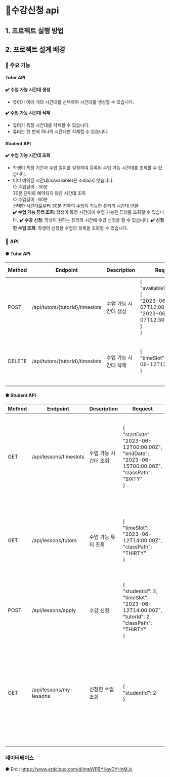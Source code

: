 # 🛒수강신청 api

## 1. 프로젝트 실행 방법

## 2. 프로젝트 설계 배경

### 📌 주요 기능

#### Tutor API
**✔️ 수업 가능 시간대 생성**
- 튜터가 여러 개의 시간대를 선택하여 시간대를 생성할 수 있습니다.<br>

**✔️ 수업 가능 시간대 삭제**
- 튜터가 특정 시간대를 삭제할 수 있습니다.
- 튜터는 한 번에 하나의 시간대만 삭제할 수 있습니다.

#### Student API
**✔️ 수업 가능 시간대 조회**
- 학생이 특정 기간과 수업 길이를 설정하여 등록된 수업 가능 시간대를 조회할 수 있습니다.<br>
- 이미 예약된 시간대(isAvailable)은 조회되지 않습니다.<br>
  ○ 수업길이 : 30분<br>
    30분 단위로 예약되지 않은 시간대 조회<br>
  ○ 수업길이 : 60분<br>
    선택한 시간대로부터 30분 전후의 수업이 가능한 튜터의 시간대 반환
   <br>
**✔️ 수업 가능 튜터 조회**: 학생이 특정 시간대에 수업 가능한 튜터를 조회할 수 있습니다.
**✔️ 수강 신청**: 학생이 원하는 튜터와 시간에 수강 신청을 할 수 있습니다.
**✔️ 신청한 수업 조회**: 학생이 신청한 수업의 목록을 조회할 수 있습니다.


### 📌 API

#### ● Tutor API

| Method | Endpoint                           | Description                     | Request                                                                     | Response Example                                      |
|--------|------------------------------------|---------------------------------|-----------------------------------------------------------------------------|------------------------------------------------------|
| POST   | /api/tutors/{tutorId}/timeslots   | 수업 가능 시간대 생성         | {<br>  "availableTimeSlots": [<br>    "2023-06-07T12:00:00Z",<br>    "2023-06-07T12:30:00Z"<br>  ]<br>} | {<br>  "statusCode": 200,<br>  "message": "시간대 생성 성공"<br>} |
| DELETE | /api/tutors/{tutorId}/timeslots   | 수업 가능 시간대 삭제         | {<br>  "timeSlot": "2023-06-12T12:00:00Z"<br>}                          | {<br>  "statusCode": 200,<br>  "message": "시간대 삭제 성공"<br>} |

#### ● Student API

| Method | Endpoint                     | Description                  | Request                                                                     | Response Example                                      |
|--------|------------------------------|------------------------------|-----------------------------------------------------------------------------|------------------------------------------------------|
| GET    | /api/lessons/timeslots       | 수업 가능 시간대 조회      | {<br>  "startDate": "2023-06-12T00:00:00Z",<br>  "endDate": "2023-06-15T00:00:00Z",<br>  "classPath": "SIXTY"<br>} | {<br>  "statusCode": 200,<br>  "message": "수업 가능 시간대 조회 성공",<br>  "data": [<br>    {"availableTimeSlot": "2023-06-12T14:00:00Z"},<br>    {"availableTimeSlot": "2023-06-14T20:00:00Z"}<br>  ]<br>} |
| GET    | /api/lessons/tutors          | 수업 가능 튜터 조회        | {<br>  "timeSlot": "2023-06-12T14:00:00Z",<br>  "classPath": "THIRTY"<br>}                          | {<br>  "statusCode": 200,<br>  "message": "수업 가능한 튜터 조회 성공",<br>  "data": [<br>    {<br>      "tutorId": 2,<br>      "tutorName": "Jane Smith"<br>    }<br>  ]<br>} |
| POST   | /api/lessons/apply            | 수강 신청                   | {<br>  "studentId": 2,<br>  "timeSlot": "2023-06-12T14:00:00Z",<br>  "tutorId": 2,<br>  "classPath": "THIRTY"<br>} | {<br>  "statusCode": 200,<br>  "message": "수강 신청 성공"<br>} |
| GET    | /api/lessons/my-lessons       | 신청한 수업 조회            | {<br>  "studentId": 2<br>}                                               | {<br>  "statusCode": 200,<br>  "message": "신청한 수업 조회 성공",<br>  "data": [<br>    {<br>      "lessonId": 1,<br>      "tutorName": "Jane Smith",<br>      "timeSlot": "2023-06-12T14:00:00Z",<br>      "classPath": "THIRTY"<br>    }<br>  ]<br>} |



### 데이터베이스
● Erd : https://www.erdcloud.com/d/impWPBYKqvDYHnMJx
